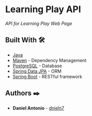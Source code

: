 # Learning Play API

_API for Learning Play Web Page_

## Built With 🛠️

* [Java](https://www.oracle.com/java/technologies/)
* [Maven](https://maven.apache.org/) - Dependency Management
* [PostgreSQL](http://www.dropwizard.io/1.0.2/docs/) - Database
* [Spring Data JPA](https://spring.io/projects/spring-data-jpa) - ORM
* [Spring Boot](https://spring.io/projects/spring-boot) - RESTful framework

## Authors ✒️

* **Daniel Antonio** - [dnieln7](https://github.com/dnieln7)